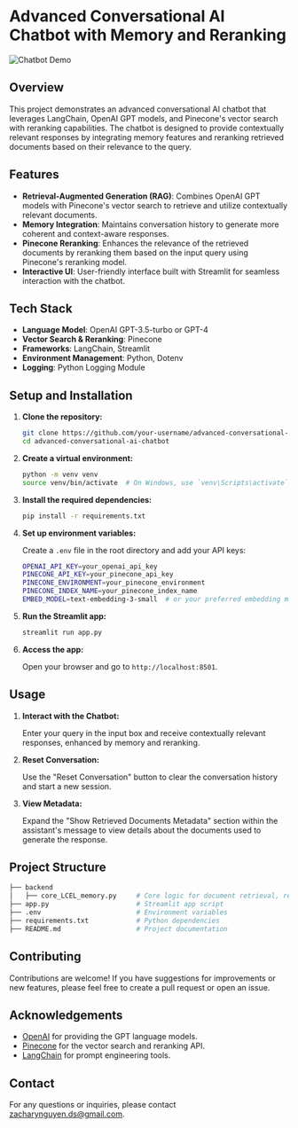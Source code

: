 
# Advanced Conversational AI Chatbot with Memory and Reranking

![Chatbot Demo](path_to_demo_image_or_gif) <!-- Optional: Add a path to an image or GIF showcasing your chatbot UI -->

## Overview

This project demonstrates an advanced conversational AI chatbot that leverages LangChain, OpenAI GPT models, and Pinecone's vector search with reranking capabilities. The chatbot is designed to provide contextually relevant responses by integrating memory features and reranking retrieved documents based on their relevance to the query.

## Features

- **Retrieval-Augmented Generation (RAG)**: Combines OpenAI GPT models with Pinecone's vector search to retrieve and utilize contextually relevant documents.
- **Memory Integration**: Maintains conversation history to generate more coherent and context-aware responses.
- **Pinecone Reranking**: Enhances the relevance of the retrieved documents by reranking them based on the input query using Pinecone's reranking model.
- **Interactive UI**: User-friendly interface built with Streamlit for seamless interaction with the chatbot.

## Tech Stack

- **Language Model**: OpenAI GPT-3.5-turbo or GPT-4
- **Vector Search & Reranking**: Pinecone
- **Frameworks**: LangChain, Streamlit
- **Environment Management**: Python, Dotenv
- **Logging**: Python Logging Module

## Setup and Installation

1. **Clone the repository:**

   ```bash
   git clone https://github.com/your-username/advanced-conversational-ai-chatbot.git
   cd advanced-conversational-ai-chatbot
   ```

2. **Create a virtual environment:**

   ```bash
   python -m venv venv
   source venv/bin/activate  # On Windows, use `venv\Scripts\activate`
   ```

3. **Install the required dependencies:**

   ```bash
   pip install -r requirements.txt
   ```

4. **Set up environment variables:**

   Create a `.env` file in the root directory and add your API keys:

   ```bash
   OPENAI_API_KEY=your_openai_api_key
   PINECONE_API_KEY=your_pinecone_api_key
   PINECONE_ENVIRONMENT=your_pinecone_environment
   PINECONE_INDEX_NAME=your_pinecone_index_name
   EMBED_MODEL=text-embedding-3-small  # or your preferred embedding model
   ```

5. **Run the Streamlit app:**

   ```bash
   streamlit run app.py
   ```

6. **Access the app:**

   Open your browser and go to `http://localhost:8501`.

## Usage

1. **Interact with the Chatbot:**

   Enter your query in the input box and receive contextually relevant responses, enhanced by memory and reranking.

2. **Reset Conversation:**

   Use the "Reset Conversation" button to clear the conversation history and start a new session.

3. **View Metadata:**

   Expand the "Show Retrieved Documents Metadata" section within the assistant's message to view details about the documents used to generate the response.

## Project Structure

```bash
├── backend
│   ├── core_LCEL_memory.py     # Core logic for document retrieval, reranking, and response generation
├── app.py                      # Streamlit app script
├── .env                        # Environment variables
├── requirements.txt            # Python dependencies
├── README.md                   # Project documentation
```

## Contributing

Contributions are welcome! If you have suggestions for improvements or new features, please feel free to create a pull request or open an issue.

## Acknowledgements

- [OpenAI](https://openai.com) for providing the GPT language models.
- [Pinecone](https://www.pinecone.io) for the vector search and reranking API.
- [LangChain](https://langchain.readthedocs.io/en/latest/) for prompt engineering tools.

## Contact

For any questions or inquiries, please contact [zacharynguyen.ds@gmail.com](mailto:zacharynguyen.ds@gmail.com).
